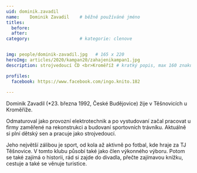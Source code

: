 ```yaml
---
uid: dominik.zavadil
name:    Dominik Zavadil 	# běžně používáné jméno
titles:
  before:
  after:
category:                   # kategorie: clenove


img: people/dominik-zavadil.jpg   # 165 x 220
heroImg: articles/2020/kampan20/zahajenikampan1.jpg
description: strojvedoucí ČD <br>Kroměříž # kratký popis, max 160 znaků

profiles:
  facebook: https://www.facebook.com/ingo.knito.182
  
---
```


Dominik Zavadil (*23. března 1992, České Budějovice) žije v Těšnovicích u Kroměříže.

Odmaturoval jako provozní elektrotechnik a po vystudovaní začal pracovat u firmy zaměřené na rekonstrukci a budovaní sportovních trávníku. Aktuálně si plní dětský sen a  pracuje jako strojvedoucí.

Jeho největší zálibou je sport, od kola až aktivně po fotbal, kde hraje za TJ Těšnovice. V tomto klubu působí také jako člen výkonného výboru. Potom se také zajímá o historii, rád si zajde do divadla, přečte zajímavou knížku, cestuje a také se věnuje turistice. 
